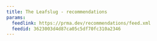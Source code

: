 ```yaml
---
title: The Leafslug - recommendations
params:
  feedlink: https://prma.dev/recommendations/feed.xml
  feedid: 3623003d4d87ca05c5df70fc310a2346
---
```

